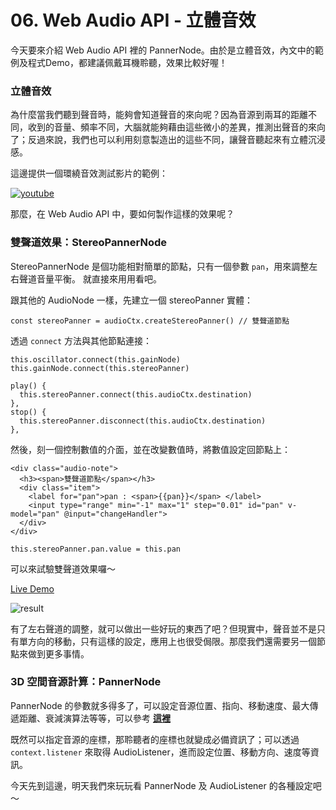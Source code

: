 # 06. Web Audio API - 立體音效

今天要來介紹 Web Audio API 裡的 PannerNode。由於是立體音效，內文中的範例及程式Demo，都建議佩戴耳機聆聽，效果比較好喔！

### 立體音效

為什麼當我們聽到聲音時，能夠會知道聲音的來向呢？因為音源到兩耳的距離不同，收到的音量、頻率不同，大腦就能夠藉由這些微小的差異，推測出聲音的來向了；反過來說，我們也可以利用刻意製造出的這些不同，讓聲音聽起來有立體沉浸感。

這邊提供一個環繞音效測試影片的範例：

[![youtube](https://img.youtube.com/vi/PvnlpPWAcZc/0.jpg)](https://www.youtube.com/watch?v=PvnlpPWAcZc)

那麼，在 Web Audio API 中，要如何製作這樣的效果呢？

### 雙聲道效果：StereoPannerNode

StereoPannerNode 是個功能相對簡單的節點，只有一個參數 `pan`，用來調整左右聲道音量平衡。
就直接來用用看吧。

跟其他的 AudioNode 一樣，先建立一個 stereoPanner 實體：
```javascript=52
const stereoPanner = audioCtx.createStereoPanner() // 雙聲道節點
```

透過 `connect` 方法與其他節點連接：
```javascript=102
this.oscillator.connect(this.gainNode)
this.gainNode.connect(this.stereoPanner)
```

```javascript=86
play() {
  this.stereoPanner.connect(this.audioCtx.destination)
},
stop() {
  this.stereoPanner.disconnect(this.audioCtx.destination)
},
```

然後，刻一個控制數值的介面，並在改變數值時，將數值設定回節點上：
```htmlmixed=
<div class="audio-note">
  <h3><span>雙聲道節點</span></h3>
  <div class="item">
    <label for="pan">pan : <span>{{pan}}</span> </label>
    <input type="range" min="-1" max="1" step="0.01" id="pan" v-model="pan" @input="changeHandler">
  </div>
</div>
```
```javascript=97
this.stereoPanner.pan.value = this.pan
```

可以來試驗雙聲道效果囉～

[Live Demo](https://schaoss.github.io/web-audio/#/stereo-panner-node)

![result](https://i.imgur.com/8INAXQP.png)


有了左右聲道的調整，就可以做出一些好玩的東西了吧？但現實中，聲音並不是只有單方向的移動，只有這樣的設定，應用上也很受侷限。那麼我們還需要另一個節點來做到更多事情。

### 3D 空間音源計算：PannerNode

PannerNode 的參數就多得多了，可以設定音源位置、指向、移動速度、最大傳遞距離、衰減演算法等等，可以參考 **[這裡](https://webaudio.github.io/web-audio-api/#pannernode)**

既然可以指定音源的座標，那聆聽者的座標也就變成必備資訊了；可以透過 `context.listener` 來取得 AudioListener，進而設定位置、移動方向、速度等資訊。

今天先到這邊，明天我們來玩玩看 PannerNode 及 AudioListener 的各種設定吧～